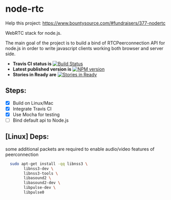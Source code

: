 node-rtc
========

Help this project: https://www.bountysource.com/#fundraisers/377-nodertc

WebRTC stack for node.js.

The main goal of the project is to build a bind of RTCPeerconnection API for node.js in order to write javascript clients working both browser and server side.

* **Travis CI status is** [![Build Status](https://travis-ci.org/helloIAmPau/node-rtc.png?branch=dev)](https://travis-ci.org/helloIAmPau/node-rtc)
* **Latest published version is** [![NPM version](https://badge.fury.io/js/node-rtc.png)](http://badge.fury.io/js/node-rtc)
* **Stories in Ready are** [![Stories in Ready](http://badge.waffle.io/helloIAmPau/node-rtc.png)](http://waffle.io/helloIAmPau/node-rtc)  

## Steps:

- [x] Build on Linux/Mac
- [x] Integrate Travis CI
- [x] Use Mocha for testing
- [ ] Bind default api to Node.js

## [Linux] Deps:

some additional packets are required to enable audio/video features of peerconnection

```bash
  sudo apt-get install -qq libnss3 \
        libnss3-dev \
        libnss3-tools \
        libasound2 \
        libasound2-dev \
        libpulse-dev \
        libpulse0
```



